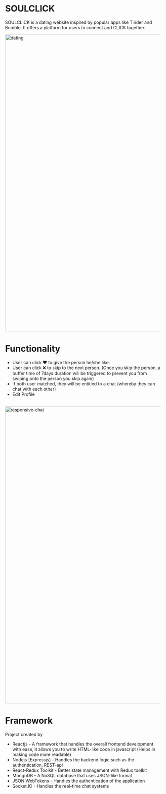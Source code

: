 # SOULCLICK
SOULCLICK is a dating website inspired by popular apps like Tinder and Bumble. It offers a platform for users to connect and CLICK together. 

<img width="960" alt="dating" src="https://github.com/roxyal/SOULCLICK/assets/56731199/fa8a0af1-d922-40c7-af64-9f7293bd9400">


# Functionality
* User can click ❤️ to give the person he/she like.
* User can click ❌ to skip to the next person. (Once you skip the person, a buffer time of 7days duration will be triggered to prevent you from swiping onto the person you skip again)
* If both user matched, they will be entitled to a chat (whereby they can chat with each other)
* Edit Profile
<br><br>

<img width="960" alt="responsive-chat" src="https://github.com/roxyal/SOULCLICK/assets/56731199/94e033cb-00f5-4b17-abfd-414fbee5492f">

# Framework
Project created by
* Reactjs - A framework that handles the overall frontend development with ease, it allows you to write HTML-like code in javascript (Helps in making code more readable)
* Nodejs (Expressjs) - Handles the backend logic such as the authentication, REST-api
* React-Redux Toolkit - Better state management with Redux toolkit
* MongoDB - A NoSQL database that uses JSON-like format
* JSON WebTokens - Handles the authentication of the application
* Socket.IO - Handles the real-time chat systems
